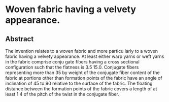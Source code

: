 # Woven fabric having a velvety appearance.

## Abstract
The invention relates to a woven fabric and more particu larly to a woven fabric having a velvety appearance. At least either warp yarns or weft yarns in the fabric comprise conju gate fibers having a cross sectional configuration such that the flatness is 3.5 15.0. Conjugate fibers representing more than 35 by weight of the conjugate fiber content of the fabric at portions other than formation points of the fabric have an angle of inclination of 45 to 90 relative to the surface of the fabric. The floating distance between the formation points of the fabric covers a length of at least 1 4 of the pitch of the twist in the conjugate fiber.